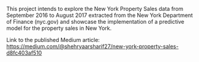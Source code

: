 This project intends to explore the New York Property Sales data from September 2016 to August 2017 extracted from the New York Department of Finance (nyc.gov) and showcase the implementation of a predictive model for the property sales in New York.

Link to the published Medium article: https://medium.com/@shehryaarsharif27/new-york-property-sales-d8fc403af510
